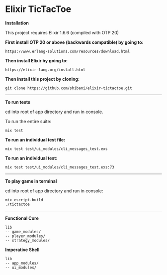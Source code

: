 # Elixir TicTacToe

**Installation**  

This project requires Elixir 1.6.6 (compiled with OTP 20)  

**First install OTP 20 or above (backwards compatible) by going to:**  
```
https://www.erlang-solutions.com/resources/download.html
```

**Then install Elixir by going to:**
```
https://elixir-lang.org/install.html
```

**Then install this project by cloning:**  
```
git clone https://github.com/shibani/elixir-tictactoe.git
```
___

**To run tests**

cd into root of app directory and run in console.

To run the entire suite:

```
mix test 
```

**To run an individual test file:**
```
mix test test/ui_modules/cli_messages_test.exs 
```

**To run an individual test:**
```
mix test test/ui_modules/cli_messages_test.exs:73 
```  
___

**To play game in terminal**

cd into root of app directory and run in console:  

```
mix escript.build   
./tictactoe  
```
___

**Functional Core**

```
lib
-- game_modules/  
-- player_modules/  
-- strategy_modules/  
```

**Imperative Shell**
```
lib
-- app_modules/  
-- ui_modules/  
```

